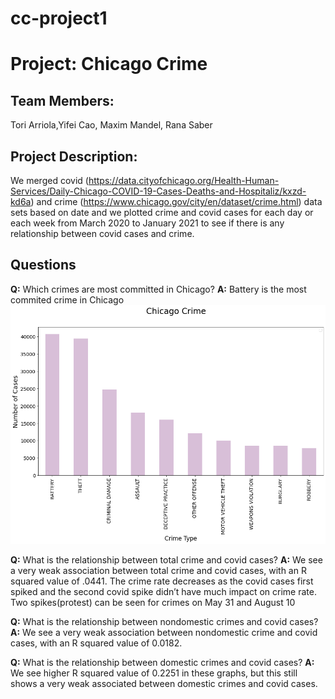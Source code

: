 # cc-project1
#  Project: Chicago Crime

## Team Members: 
Tori Arriola,Yifei Cao, Maxim Mandel, Rana Saber	

## Project Description: 
We merged covid (https://data.cityofchicago.org/Health-Human-Services/Daily-Chicago-COVID-19-Cases-Deaths-and-Hospitaliz/kxzd-kd6a) and crime (https://www.chicago.gov/city/en/dataset/crime.html) data sets based on date and we plotted crime and covid cases for each day or each week from March 2020 to January 2021 to see if there is any relationship between covid cases and crime. 

## Questions
**Q:** Which crimes are most committed in Chicago? 
**A:** Battery is the most commited crime in Chicago
![ChicagoCrimeType](./Images/ChicagoCrimeType.png)

**Q:** What is the relationship between total crime and covid cases?
**A:** We see a very weak association between total crime and covid cases, with an R squared value of .0441. 
The crime rate decreases as the covid cases first spiked and the second covid spike didn’t have much impact on crime rate. Two spikes(protest) can be seen for crimes on May 31 and August 10

**Q:** What is the relationship between nondomestic crimes and covid cases?
**A:** We see a very weak association between nondomestic crime and covid cases, with an R squared value of 0.0182. 

**Q:** What is the relationship between domestic crimes and covid cases?
**A:** We see higher R squared value of 0.2251 in these graphs, but this still shows a very weak associated between domestic crimes and covid cases. 

